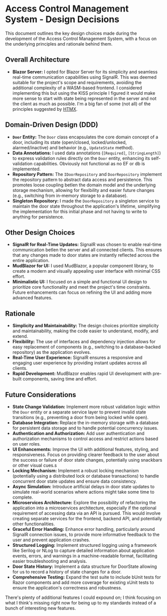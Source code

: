 # Access Control Management System - Design Decisions

This document outlines the key design choices made during the development of the Access Control Management System, with a focus on the underlying principles and rationale behind them.

## Overall Architecture

- **Blazor Server:** I opted for Blazor Server for its simplicity and seamless real-time communication capabilities using SignalR. This was deemed suitable for the project's scope and requirements, avoiding the additional complexity of a WASM-based frontend. I considered implementing this but using the KISS principle I figured it would make more sense to start with state being represented in the server and not the client as much as possible. I'm a big fan of some (not all) of the principles suggested by [HTMX](https://htmx.org/essays/hypermedia-apis-vs-data-apis/).

## Domain-Driven Design (DDD)

- **`Door` Entity:**  The `Door` class encapsulates the core domain concept of a door, including its state (open/closed, locked/unlocked, alarmed/inactive) and behavior (e.g., `UpdateState` method).
- **Data Annotations:** I used data annotations (`[Required]`, `[StringLength]`) to express validation rules directly on the `Door` entity, enhancing its self-validation capabilities. Obviously not functional as no EF or db is implemented.
- **Repository Pattern:** The `IDoorRepository` and `DoorRepository` implement the repository pattern to abstract data access and persistence. This promotes loose coupling betIen the domain model and the underlying storage mechanism, allowing for flexibility and easier future changes (e.g., switching from in-memory storage to a database).
- **Singleton Repository:**  I made the `DoorRepository` a singleton service to maintain the door state throughout the application's lifetime, simplifying the implementation for this initial phase and not having to write to anything for persistence.

## Other Design Choices

- **SignalR for Real-Time Updates:** SignalR was chosen to enable real-time communication betIen the server and all connected clients. This ensures that any changes made to door states are instantly reflected across the entire application.
- **MudBlazor for UI:** I used MudBlazor, a popular component library, to create a modern and visually appealing user interface with minimal CSS effort.
- **Minimalistic UI:**  I focused on a simple and functional UI design to prioritize core functionality and meet the project's time constraints. Future enhancements can focus on refining the UI and adding more advanced features.

## Rationale

- **Simplicity and Maintainability:** The design choices prioritize simplicity and maintainability, making the code easier to understand, modify, and extend.
- **Flexibility:**  The use of interfaces and dependency injection allows for easy replacement of components (e.g., switching to a database-backed repository) as the application evolves.
- **Real-Time User Experience:** SignalR ensures a responsive and engaging user experience by providing instant updates across all clients.
- **Rapid Development:**  MudBlazor enables rapid UI development with pre-built components, saving time and effort.

## Future Considerations

- **State Change Validation:**  Implement more robust validation logic within the `Door` entity or a separate service layer to prevent invalid state transitions (e.g., preventing a door from being locked while open).
- **Database Integration:**  Replace the in-memory storage with a database for persistent data storage and to handle potential concurrency issues.
- **Authentication and Authorization:** Add user authentication and authorization mechanisms to control access and restrict actions based on user roles.
- **UI Enhancements:**  Improve the UI with additional features, styling, and responsiveness. Focus on providing clearer feedback to the user about the success or failure of door state changes, potentially using snackbars or other visual cues.s
- **Locking Mechanism:** Implement a robust locking mechanism (potentially using a distributed lock or database transactions) to handle concurrent door state updates and ensure data consistency.
- **Async Simulation:** Introduce artificial delays in door state updates to simulate real-world scenarios where actions might take some time to complete.
- **Microservices Architecture:**  Explore the possibility of refactoring the application into a microservices architecture, especially if the optional requirement of accessing data via an API is pursued. This would involve creating separate services for the frontend, backend API, and potentially other functionalities.
- **Graceful Error Handling:**  Enhance error handling, particularly around SignalR connection issues, to provide more informative feedback to the user and prevent application crashes.
- **Structured Logging:**  Implement structured logging using a framework like Serilog or NLog to capture detailed information about application events, errors, and warnings in a machine-readable format, facilitating easier troubleshooting and analysis.
- **Door State History:**  Implement a data structure for DoorState allowing for us to record a history of state changes for a door.
- **Comprehensive Testing:**  Expand the test suite to include bUnit tests for Razor components and add more coverage for existing xUnit tests to ensure the application's correctness and robustness. 

There's plenty of additional features I could expound on; I think focusing on what I think's missing right now for being up to my standards instead of a bunch of interesting new features.